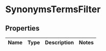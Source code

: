 
# SynonymsTermsFilter

## Properties
Name | Type | Description | Notes
------------ | ------------- | ------------- | -------------



